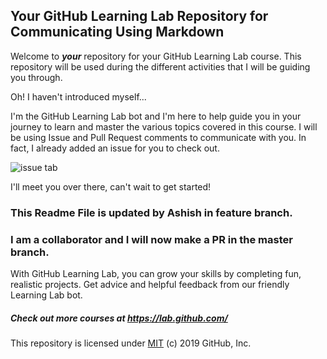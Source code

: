 ## Your GitHub Learning Lab Repository for Communicating Using Markdown

Welcome to ***your*** repository for your GitHub Learning Lab course. This repository will be used during the different activities that I will be guiding you through.

Oh! I haven't introduced myself...

I'm the GitHub Learning Lab bot and I'm here to help guide you in your journey to learn and master the various topics covered in this course. I will be using Issue and Pull Request comments to communicate with you. In fact, I already added an issue for you to check out.

![issue tab](https://lab.github.com/public/images/issue_tab.png)

I'll meet you over there, can't wait to get started!

### This Readme File is updated by Ashish in feature branch.
### I am a collaborator and I will now make a PR in the master branch.

With GitHub Learning Lab, you can grow your skills by completing fun, realistic projects. Get advice and helpful feedback from our friendly Learning Lab bot. <br>
##### Check out more courses at https://lab.github.com/

This repository is licensed under [MIT](../LICENSE) (c) 2019 GitHub, Inc.
